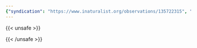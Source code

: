 ```yaml
---
{"syndication": "https://www.inaturalist.org/observations/135722315", "date": "2022-09-17T17:58:27-04:00", "taxon": {"name": "Matteuccia struthiopteris", "common_name": "ostrich fern"}, "quality_grade": "research", "identifications_most_agree": true, "species_guess": "ostrich fern", "identifications_most_disagree": false, "captive": false, "project_ids": [], "community_taxon_id": 82574, "geojson": {"type": "Point", "coordinates": [-73.8049675, 43.0499991667]}, "owners_identification_from_vision": true, "identifications_count": 1, "obscured": false, "num_identification_agreements": 1, "num_identification_disagreements": 0, "place_guess": "Saratoga Springs, NY, USA", "photos": [{"id": 231527868, "license_code": "cc-by-nc", "original_dimensions": {"width": 1536, "height": 2048}, "url": "https://inaturalist-open-data.s3.amazonaws.com/photos/231527868/square.jpeg", "attribution": "(c) Brandon Rozek, some rights reserved (CC BY-NC)", "flags": []}]}
---
```

{{< unsafe >}}

{{< /unsafe >}}
